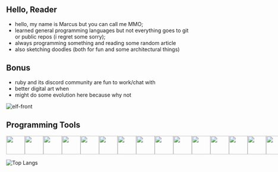 Hello, Reader
---
- hello, my name is Marcus but you can call me MMO;
- learned general programming languages but not everything goes to git or public repos (i regret some sorry);
- always programming something and reading some random article
- also sketching doodles (both for fun and some architectural things)

Bonus
---
- ruby and its discord community are fun to work/chat with
- better digital art when
- might do some evolution here because why not

![elf-front](https://github.com/Tsumioshino/Tsumioshino/assets/68740186/e422d4b3-eee6-41b9-996f-0113d3013e61)

Programming Tools
---
<div style="display:flex">
<img src="https://cdn.jsdelivr.net/gh/devicons/devicon/icons/c/c-plain.svg" height=50 width=50/> 
<img src="https://cdn.jsdelivr.net/gh/devicons/devicon/icons/cplusplus/cplusplus-original.svg" height=50 width=50/> 
<img src="https://cdn.jsdelivr.net/gh/devicons/devicon/icons/csharp/csharp-original.svg" height=50 width=50/> 

<img src="https://cdn.jsdelivr.net/gh/devicons/devicon/icons/python/python-original.svg" height=50 width=50/> 
<img src="https://cdn.jsdelivr.net/gh/devicons/devicon/icons/ruby/ruby-original.svg" height=50 width=50/> 

<img src="https://cdn.jsdelivr.net/gh/devicons/devicon/icons/html5/html5-original.svg" height=50 width=50/> 
<img src="https://cdn.jsdelivr.net/gh/devicons/devicon/icons/css3/css3-original.svg" height=50 width=50/> 
<img src="https://cdn.jsdelivr.net/gh/devicons/devicon/icons/javascript/javascript-plain.svg" height=50 width=50/> 
<img src="https://cdn.jsdelivr.net/gh/devicons/devicon/icons/php/php-original.svg" height=50 width=50/> 

<img src="https://cdn.jsdelivr.net/gh/devicons/devicon/icons/spring/spring-original.svg" height=50 width=50/> 
<img src="https://cdn.jsdelivr.net/gh/devicons/devicon/icons/rails/rails-plain.svg" height=50 width=50/> 

<img src="https://cdn.jsdelivr.net/gh/devicons/devicon/icons/postgresql/postgresql-original.svg" height=50 width=50/> 
<img src="https://cdn.jsdelivr.net/gh/devicons/devicon/icons/sqlite/sqlite-original.svg" height=50 width=50/> 

<img src="https://cdn.jsdelivr.net/gh/devicons/devicon/icons/cucumber/cucumber-plain.svg" height=50 width=50/>
<img src="https://cdn.jsdelivr.net/gh/devicons/devicon/icons/selenium/selenium-original.svg" height=50 width=50/>

<img src="https://cdn.jsdelivr.net/gh/devicons/devicon/icons/git/git-original.svg" height=50 width=50/>
</div>

![Top Langs](https://github-readme-stats.vercel.app/api/top-langs/?username=Tsumioshino&hide_progress=true)
